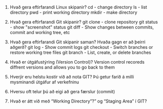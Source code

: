 1. Hvað gera eftirfarandi Linux skipanir?
cd - change directory
ls - list directory
pwd - print working directory
mkdir - make directory

2. Hvað gera eftirfarandi Git skipanir?
git clone - clone repository
git status - show "screenshot" status
git diff - Show changes between commits, commit and working tree, etc

3. Hvað gera eftirfarandi Git skipanir saman? Hvaða gagn er að þeirri aðgerð?
git log - Show commit logs
git checkout - Switch branches or restore working tree files
git branch -  List, create, or delete branches

4. Hvað er útgáfustýring (Version Control)? Version control recoreds diffrent versions and allows you to go back to them

5. Hverjir eru helstu kostir við að nota GIT? Þú getur farið á milli mysminandi útgáfur af verkefninu
6. Hversu oft telur þú að eigi að gera færslur (commit) 

7. Hvað er átt við með “Working Directory”?” og “Staging Area” í GIT? 